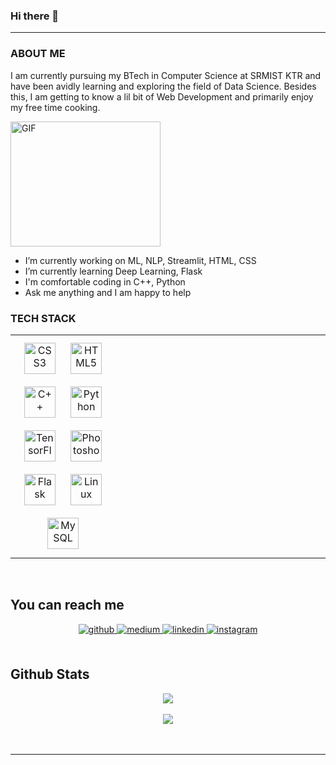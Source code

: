 ### Hi there 👋

---


### ABOUT ME

I am currently pursuing my BTech in Computer Science at SRMIST KTR and have been avidly learning and exploring the field of Data Science. Besides this, I am getting to know a lil bit of Web Development and primarily enjoy my free time cooking.


<img align="center" alt="GIF" src="https://media.giphy.com/media/LmNwrBhejkK9EFP504/giphy.gif" width="240" height="200" />
 
 

- I’m currently working on ML, NLP, Streamlit, HTML, CSS
- I’m currently learning Deep Learning, Flask
- I'm comfortable coding in C++, Python
- Ask me anything and I am happy to help




### TECH STACK 
<table><tr><td valign="top" width="33%">

<div align="center">  
<img style="margin: 10px" src="https://profilinator.rishav.dev/skills-assets/css3-original-wordmark.svg" alt="CSS3" height="50" />  
<img style="margin: 10px" src="https://profilinator.rishav.dev/skills-assets/html5-original-wordmark.svg" alt="HTML5" height="50" />  
<img style="margin: 10px" src="https://profilinator.rishav.dev/skills-assets/cplusplus-original.svg" alt="C++" height="50" />  
<img style="margin: 10px" src="https://profilinator.rishav.dev/skills-assets/python-original.svg" alt="Python" height="50" />  
<img style="margin: 10px" src="https://profilinator.rishav.dev/skills-assets/tensorflow-icon.svg" alt="TensorFlow" height="50" />  
<img style="margin: 10px" src="https://profilinator.rishav.dev/skills-assets/photoshop-plain.svg" alt="Photoshop" height="50" />  
<img style="margin: 10px" src="https://profilinator.rishav.dev/skills-assets/flask.png" alt="Flask" height="50" />  
<img style="margin: 10px" src="https://profilinator.rishav.dev/skills-assets/linux-original.svg" alt="Linux" height="50" />  
<img style="margin: 10px" src="https://profilinator.rishav.dev/skills-assets/mysql-original-wordmark.svg" alt="MySQL" height="50" />  
</div>

</td><td valign="top" width="33%">



</td><td valign="top" width="33%">



</td></tr></table>  

<br/>  

 ## You can reach me  
<div align="center">
<a href="https://github.com/Palak-Aggarwal1234" target="_blank">
<img src=https://img.shields.io/badge/github-%2324292e.svg?&style=for-the-badge&logo=github&logoColor=white alt=github style="margin-bottom: 5px;" />
</a>
<a href="https://medium.com/palakaggarwal1234" target="_blank">
<img src=https://img.shields.io/badge/medium-%23292929.svg?&style=for-the-badge&logo=medium&logoColor=white alt=medium style="margin-bottom: 5px;" />
</a>  
<a href="https://www.linkedin.com/in/palak-aggarwal-96366a18b/" target="_blank">
<img src=https://img.shields.io/badge/linkedin-%231E77B5.svg?&style=for-the-badge&logo=linkedin&logoColor=white alt=linkedin style="margin-bottom: 5px;" />
</a>
<a href="https://www.instagram.com/palakaggarwal1234/saved/?hl=en" target="_blank">
<img src=https://img.shields.io/badge/instagram-%23000000.svg?&style=for-the-badge&logo=instagram&logoColor=white alt=instagram style="margin-bottom: 5px;" />
</a>  
</div>  
  

<br/>
  
 ## Github Stats  
<div align="center"><img src="https://github-readme-stats.vercel.app/api?username=Palak-Aggarwal1234&show_icons=true&count_private=true&hide_border=true" align="center" /></div>  

<br/>  
<div align="center">
<img src="https://komarev.com/ghpvc/?username=Palak-Aggarwal1234&&style=flat-square" align="center" />
</div>  
  

<br/>  


<br />

----

